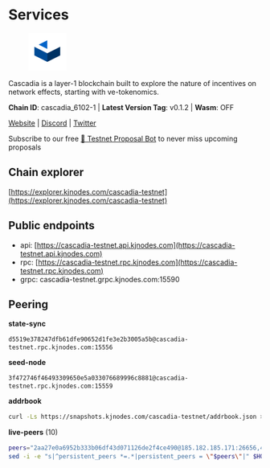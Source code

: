 # Services

<figure><img src="https://raw.githubusercontent.com/kj89/cosmos-images/main/logos/cascadia.png" alt=""><figcaption></figcaption></figure>

Cascadia is a layer-1 blockchain built to explore the  nature of incentives on network effects, starting  with ve-tokenomics.

**Chain ID**: cascadia_6102-1 | **Latest Version Tag**: v0.1.2 | **Wasm**: OFF

[Website](https://www.cascadia.foundation) | [Discord](https://discord.gg/cascadia) | [Twitter](https://twitter.com/CascadiaSystems)



Subscribe to our free [🤖 Testnet Proposal Bot](https://t.me/kjnodes_testnet_proposal_bot) to never miss upcoming proposals


## Chain explorer
[https://explorer.kjnodes.com/cascadia-testnet](https://explorer.kjnodes.com/cascadia-testnet)

## Public endpoints

* api: [https://cascadia-testnet.api.kjnodes.com](https://cascadia-testnet.api.kjnodes.com)
* rpc: [https://cascadia-testnet.rpc.kjnodes.com](https://cascadia-testnet.rpc.kjnodes.com)
* grpc: cascadia-testnet.grpc.kjnodes.com:15590

## Peering

**state-sync**

```text
d5519e378247dfb61dfe90652d1fe3e2b3005a5b@cascadia-testnet.rpc.kjnodes.com:15556
```

**seed-node**

```text
3f472746f46493309650e5a033076689996c8881@cascadia-testnet.rpc.kjnodes.com:15559
```

**addrbook**
```bash
curl -Ls https://snapshots.kjnodes.com/cascadia-testnet/addrbook.json > $HOME/.cascadiad/config/addrbook.json
```

**live-peers** (10)
```bash
peers="2aa27e0a6952b333b06df43d071126de2f4ce490@185.182.185.171:26656,47058eb9ee90cfb0b994a4a82767d3844934ee39@65.108.41.155:26656,fc80d9960383e9b441d5217550bf7cbcd2aacbca@38.242.154.155:18656,f55eaf24fe87dfe4c5feb64ba2e2f5b730901927@185.255.131.190:26656,d5519e378247dfb61dfe90652d1fe3e2b3005a5b@65.109.68.190:15556,0a460700e6e087887bca7c4657e3fb1b676297fa@217.76.56.58:18656,9955217431ad3b081e06938d792426a8c4a1a0d5@95.216.172.187:18656,bce4f77a3339c033c95ae96cab73f642c4d15fd5@185.187.169.105:55656,f2a5f1a90fd0b9f9cf85223ddc78a4b936f26d5d@95.217.72.99:39656,a47973f2e731fc35ea0f1e2d115b51ee77b91827@109.123.249.188:26656"
sed -i -e "s|^persistent_peers *=.*|persistent_peers = \"$peers\"|" $HOME/.cascadiad/config/config.toml
```
